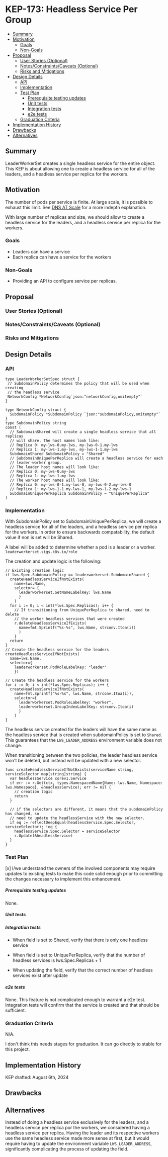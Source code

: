 # KEP-173: Headless Service Per Group

<!--
This is the title of your KEP. Keep it short, simple, and descriptive. A good
title can help communicate what the KEP is and should be considered as part of
any review.
-->

<!--
A table of contents is helpful for quickly jumping to sections of a KEP and for
highlighting any additional information provided beyond the standard KEP
template.

Ensure the TOC is wrapped with
  <code>&lt;!-- toc --&rt;&lt;!-- /toc --&rt;</code>
tags, and then generate with `hack/update-toc.sh`.
-->

<!-- toc -->
- [Summary](#summary)
- [Motivation](#motivation)
  - [Goals](#goals)
  - [Non-Goals](#non-goals)
- [Proposal](#proposal)
  - [User Stories (Optional)](#user-stories-optional)
  - [Notes/Constraints/Caveats (Optional)](#notesconstraintscaveats-optional)
  - [Risks and Mitigations](#risks-and-mitigations)
- [Design Details](#design-details)
  - [API](#api)
  - [Implementation](#implementation)
  - [Test Plan](#test-plan)
      - [Prerequisite testing updates](#prerequisite-testing-updates)
      - [Unit tests](#unit-tests)
      - [Integration tests](#integration-tests)
      - [e2e tests](#e2e-tests)
  - [Graduation Criteria](#graduation-criteria)
- [Implementation History](#implementation-history)
- [Drawbacks](#drawbacks)
- [Alternatives](#alternatives)
<!-- /toc -->

## Summary

LeaderWorkerSet creates a single headless service for the entire object.
This KEP is about allowing one to create a headless service for all of the leaders, and a headless service per replica for the workers.

## Motivation

The number of pods per service is finite. At large scale, it is possible to exhaust this limit.
See [DNS AT Scale](https://gist.github.com/aojea/32aeaa86aacebcdd93596ecb70fcba4f) for a more indepth explanation.

With large number of replicas and size, we should allow to create a headless service for the leaders, and a headless service per replica for the workers.

### Goals

- Leaders can have a service
- Each replica can have a service for the workers 
<!--
List the specific goals of the KEP. What is it trying to achieve? How will we
know that this has succeeded?
-->

### Non-Goals

- Providing an API to configure service per replicas.
<!--
What is out of scope for this KEP? Listing non-goals helps to focus discussion
and make progress.
-->

## Proposal

<!--
This is where we get down to the specifics of what the proposal actually is.
This should have enough detail that reviewers can understand exactly what
you're proposing, but should not include things like API designs or
implementation. What is the desired outcome and how do we measure success?.
The "Design Details" section below is for the real
nitty-gritty.
-->

### User Stories (Optional)

<!--
Detail the things that people will be able to do if this KEP is implemented.
Include as much detail as possible so that people can understand the "how" of
the system. The goal here is to make this feel real for users without getting
bogged down.
-->

### Notes/Constraints/Caveats (Optional)

<!--
What are the caveats to the proposal?
What are some important details that didn't come across above?
Go in to as much detail as necessary here.
This might be a good place to talk about core concepts and how they relate.
-->

### Risks and Mitigations

<!--
What are the risks of this proposal, and how do we mitigate? Think broadly.
For example, consider both security and how this will impact the larger
Kubernetes ecosystem.

How will security be reviewed, and by whom?

How will UX be reviewed, and by whom?

Consider including folks who also work outside the SIG or subproject.
-->

## Design Details

<!--
This section should contain enough information that the specifics of your
change are understandable. This may include API specs (though not always
required) or even code snippets. If there's any ambiguity about HOW your
proposal will be implemented, this is the place to discuss them.
-->

### API

```golang
type LeaderWorkerSetSpec struct {
 // SubdomainPolicy determines the policy that will be used when creating
 // the headless service
 NetworkConfig *NetworkConfig`json:"networkConfig,omitempty"`
}

type NetworkConfig struct {
  SubdomainPolicy *SubdomainPolicy `json:"subdomainPolicy,omitempty"`
}
type SubdomainPolicy string
const (
  // SubdomainShared will create a single headless service that all replicas 
  // will share. The host names look like:
  // Replica 0: my-lws-0.my-lws, my-lws-0-1.my-lws
  // Replica 1: my-lws-1.my-lws, my-lws-1-1.my-lws
  SubdomainShared SubdomainPolicy = "Shared"
  // SubdomainUniquePerReplica will create a headless service for each
  // leader-worker group. 
  // The leader host names will look like:
  // Replica 0: my-lws-0.my-lws
  // Replica 1: my-lws-1.my-lws
  // The worker host names will look like:
  // Replica 0: my-lws-0-1.my-lws-0, my-lws-0-2.my-lws-0
  // Replica 1: my-lws-1-1.my-lws-1, my-lws-1-2.my-lws-1
  SubdomainUniquePerReplica SubdomainPolicy = "UniquePerReplica"
)
```

### Implementation

With SubdomainPolicy set to SubdomainUniquePerReplica, we will create a headless
service for all of the leaders, and a headless service per replica for the workers. In order 
to ensure backwards compatability, the default value if non is set will be Shared.

A label will be added to determine whether a pod is a leader or a worker.
`leaderworkerset.sigs.k8s.io/role`


The creation and update logic is the following:
```golang
// Existing creation logic
if lws.Spec.SubdomainPolicy == leaderworkerset.SubdomainShared {
  createHeadlessServiceIfNotExists(
    name=lws.Name, 
    selector= {
      leaderworkerset.SetNameLabelKey: lws.Name
      }
    )
  for i := 0; i < int(*lws.Spec.Replicas); i++ {
    // If transitioning from UniquePerReplica to shared, need to delete 
    // the worker headless services that were created
    r.deleteHeadlessServiceIfExists(
      name=fmt.Sprintf("%s-%s", lws.Name, strconv.Itoa(i))
      )
	}
  return
}
// Create the headless service for the leaders
createHeadlessServiceIfNotExists(
  name=lws.Name, 
  selector={
    leaderworkerset.PodRoleLabelKey: "leader"
    })

// Create the headless service for the workers
for i := 0; i < int(*lws.Spec.Replicas); i++ {
  createHeadlessServiceIfNotExists(
    name=fmt.Sprintf("%s-%s", lws.Name, strconv.Itoa(i)), 
    selector={
      leaderworkerset.PodRoleLabelKey: "worker", 
      leaderworkerset.GroupIndexLabelKey: strconv.Itoa(i)
      }
    )
}
```

The headless service created for the leaders will have the same name as the 
headless service that is created when subdomainPolicy is set to `Shared`. This 
guarantees that the `LWS_LEADER_ADDRESS` environment variable does not change.


When transitioning between the two policies, the leader headless service won't be
deleted, but instead will be updated with a new selector.

```golang
func createHeadlessServiceIfNotExists(serviceName string, serviceSelector map[string]string) {
  var headlessService corev1.Service
  if err := r.Get(ctx, types.NamespacedName{Name: lws.Name, Namespace: lws.Namespace}, &headlessService); err != nil {
    // creation logic
    return
  }

  // if the selectors are different, it means that the subdomainPolicy has changed, so 
  // need to update the headlessService with the new selector.
  if eq := reflectDeepEqual(headlessService.Spec.Selector, serviceSelector); !eq {
    headlessService.Spec.Selector = serviceSelector
    r.Update(&headlessService)
  }
}
```

### Test Plan

<!--
**Note:** *Not required until targeted at a release.*
The goal is to ensure that we don't accept enhancements with inadequate testing.

All code is expected to have adequate tests (eventually with coverage
expectations). Please adhere to the [Kubernetes testing guidelines][testing-guidelines]
when drafting this test plan.

[testing-guidelines]: https://git.k8s.io/community/contributors/devel/sig-testing/testing.md
-->

[x] I/we understand the owners of the involved components may require updates to
existing tests to make this code solid enough prior to committing the changes necessary
to implement this enhancement.

##### Prerequisite testing updates

<!--
Based on reviewers feedback describe what additional tests need to be added prior
implementing this enhancement to ensure the enhancements have also solid foundations.
-->
None.

##### Unit tests

<!--
In principle every added code should have complete unit test coverage, so providing
the exact set of tests will not bring additional value.
However, if complete unit test coverage is not possible, explain the reason of it
together with explanation why this is acceptable.
-->

<!--
Additionally, for Alpha try to enumerate the core package you will be touching
to implement this enhancement and provide the current unit coverage for those
in the form of:
- <package>: <date> - <current test coverage>
The data can be easily read from:
https://testgrid.k8s.io/sig-testing-canaries#ci-kubernetes-coverage-unit

This can inform certain test coverage improvements that we want to do before
extending the production code to implement this enhancement.
-->

##### Integration tests

<!--
Integration tests are contained in k8s.io/kubernetes/test/integration.
Integration tests allow control of the configuration parameters used to start the binaries under test.
This is different from e2e tests which do not allow configuration of parameters.
Doing this allows testing non-default options and multiple different and potentially conflicting command line options.
-->

<!--
This question should be filled when targeting a release.
For Alpha, describe what tests will be added to ensure proper quality of the enhancement.

For Beta and GA, add links to added tests together with links to k8s-triage for those tests:
https://storage.googleapis.com/k8s-triage/index.html
-->

- When field is set to Shared, verify that there is only one headless service

- When field is set to UniquePerReplica, verify that the number of headless services is lws.Spec.Replicas + 1

- When updating the field, verify that the correct number of headless
services exist after update
##### e2e tests

<!--
This question should be filled when targeting a release.
For Alpha, describe what tests will be added to ensure proper quality of the enhancement.

For Beta and GA, add links to added tests together with links to k8s-triage for those tests:
https://storage.googleapis.com/k8s-triage/index.html

We expect no non-infra related flakes in the last month as a GA graduation criteria.
-->

None. This feature is not complicated enough to warrant a e2e test.
Integration tests will confirm that the service is created and that should be sufficient.

### Graduation Criteria

N/A.

I don't think this needs stages for graduation. 
It can go directly to stable for this project.
<!--

Clearly define what it means for the feature to be implemented and
considered stable.

If the feature you are introducing has high complexity, consider adding graduation
milestones with these graduation criteria:
- [Maturity levels (`alpha`, `beta`, `stable`)][maturity-levels]
- [Feature gate][feature gate] lifecycle
- [Deprecation policy][deprecation-policy]

[feature gate]: https://git.k8s.io/community/contributors/devel/sig-architecture/feature-gates.md
[maturity-levels]: https://git.k8s.io/community/contributors/devel/sig-architecture/api_changes.md#alpha-beta-and-stable-versions
[deprecation-policy]: https://kubernetes.io/docs/reference/using-api/deprecation-policy/
-->

## Implementation History

KEP drafted: August 6th, 2024
<!--
Major milestones in the lifecycle of a KEP should be tracked in this section.
Major milestones might include:
- the `Summary` and `Motivation` sections being merged, signaling SIG acceptance
- the `Proposal` section being merged, signaling agreement on a proposed design
- the date implementation started
- the first Kubernetes release where an initial version of the KEP was available
- the version of Kubernetes where the KEP graduated to general availability
- when the KEP was retired or superseded
-->

## Drawbacks

<!--
Why should this KEP _not_ be implemented?
-->

## Alternatives

<!--
What other approaches did you consider, and why did you rule them out? These do
not need to be as detailed as the proposal, but should include enough
information to express the idea and why it was not acceptable.
-->

Instead of doing a headless service exclusively for the leaders, and a headless service per replica por the workers, we 
considered having a headless service per replica. Having the leader and its respective workers use the same headless 
service made more sense at first, but it would require having to update the environment variable `LWS_LEADER_ADDRESS`, 
significantly complicating the process of updating the field.